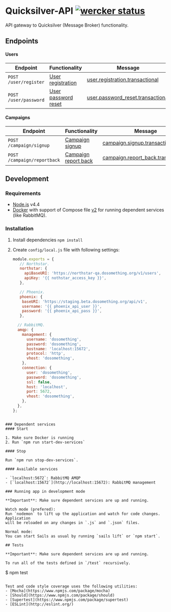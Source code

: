 # Quicksilver-API [![wercker status](https://app.wercker.com/status/ee29a549f6d3b68e7b3cb101a7c9a943/s/master "wercker status")](https://app.wercker.com/project/bykey/ee29a549f6d3b68e7b3cb101a7c9a943)
API gateway to Quicksilver (Message Broker) functionality.

## Endpoints

#### Users

| Endpoint               | Functionality                                                              | Message                                                                                            |
| ---------------------- | -------------------------------------------------------------------------- | -------------------------------------------------------------------------------------------------- |
| `POST /user/register`  | [User registration](documentation/endpoints/user.md#user-registration)     | [user.registration.transactional](documentation/messages/user.registration.transactional.md)       |
| `POST /user/password`  | [User password reset](documentation/endpoints/user.md#user-password-reset) | [user.password_reset.transactional](documentation/messages/user.password_reset.transactional.md)   |


#### Campaigns

| Endpoint                    | Functionality                                                                    | Message                                                                                       |
| --------------------------- | -------------------------------------------------------------------------------- | --------------------------------------------------------------------------------------------- |
| `POST /campaign/signup`     | [Campaign signup](documentation/endpoints/campaign.md#campaign-signup)           | [campaign.signup.transactional](documentation/messages/campaign.signup.transactional.md)      |
| `POST /campaign/reportback` | [Campaign report back](documentation/endpoints/campaign.md#campaign-report-back) | [campaign.report_back.transactional](documentation/messages/campaign.signup.transactional.md) |

## Development
### Requirements
- [Node.js](https://nodejs.org/en/download/) v4.4
- [Docker](https://www.docker.com/products/overview) with support
  of Compose file [v2](https://docs.docker.com/compose/compose-file/#/versioning)
  for running dependent services (like RabbitMQ).

### Installation
1. Install dependencies `npm install`
2. Create `config/local.js` file with following settings:

   ```js
   module.exports = {
      // Northstar.
      northstar: {
        apiBaseURI: 'https://northstar-qa.dosomething.org/v1/users',
        apiKey: '{{ nothstar_access_key }}',
      },

      // Phoenix.
      phoenix: {
       baseURI: 'https://staging.beta.dosomething.org/api/v1',
       username: '{{ phoenix_api_user }}',
       password: '{{ phoenix_api_pass }}',
      },

     // RabbitMQ.
     amqp: {
       management: {
         username: 'dosomething',
         password: 'dosomething',
         hostname: 'localhost:15672',
         protocol: 'http',
         vhost: 'dosomething',
       },
       connection: {
         user: 'dosomething',
         password: 'dosomething',
         ssl: false,
         host: 'localhost',
         port: 5672,
         vhost: 'dosomething',
       },
     },
   };
```

### Dependent services
#### Start

1. Make sure Docker is running
2. Run `npm run start-dev-services`

#### Stop

Run `npm run stop-dev-services`.

#### Available services

- `localhost:5672`: RabbitMQ AMQP
- [`localhost:15672`](http://localhost:15672): RabbitMQ management

### Running app in development mode

**Important**: Make sure dependent services are up and running.

Watch mode (prefered):
Run `nodemon` to lift up the application and watch for code changes. Application
will be reloaded on any changes in `.js` and `.json` files.

Normal mode:
You can start Sails as usual by running `sails lift` or `npm start`.

## Tests

**Important**: Make sure dependent services are up and running.

To run all of the tests defined in `/test` recursively.

```
$ npm test
```

Test and code style coverage uses the following utilities:
- [Mocha](https://www.npmjs.com/package/mocha)
- [Should](https://www.npmjs.com/package/should)
- [Supertest](https://www.npmjs.com/package/supertest)
- [ESLint](http://eslint.org/)
